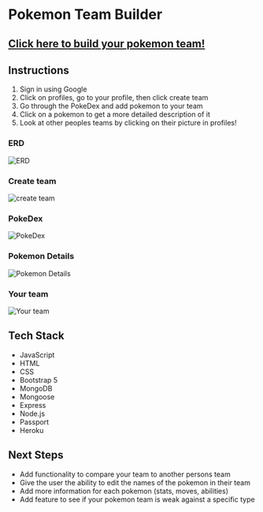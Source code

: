 # Pokemon Team Builder

## [Click here to build your pokemon team!](https://marcus-unit2-project.herokuapp.com/)

## Instructions
1. Sign in using Google
2. Click on profiles, go to your profile, then click create team
3. Go through the PokeDex and add pokemon to your team
4. Click on a pokemon to get a more detailed description of it
5. Look at other peoples teams by clicking on their picture in profiles!


### ERD
![ERD](https://i.imgur.com/pCgpIOc.png)

### Create team

![create team](https://i.imgur.com/6MYcSZP.png)

### PokeDex
![PokeDex](https://i.imgur.com/B7AH660.png)

### Pokemon Details
![Pokemon Details](https://i.imgur.com/odOGU0e.png)

### Your team
![Your team](https://i.imgur.com/bEkiGER.png)

## Tech Stack
- JavaScript
- HTML
- CSS
- Bootstrap 5
- MongoDB
- Mongoose
- Express
- Node.js
- Passport
- Heroku
  

## Next Steps
- Add functionality to compare your team to another persons team
- Give the user the ability to edit the names of the pokemon in their team
- Add more information for each pokemon (stats, moves, abilities)
- Add feature to see if your pokemon team is weak against a specific type
